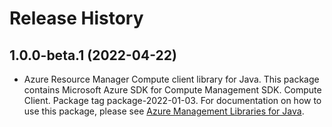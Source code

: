 # Release History

## 1.0.0-beta.1 (2022-04-22)

- Azure Resource Manager Compute client library for Java. This package contains Microsoft Azure SDK for Compute Management SDK. Compute Client. Package tag package-2022-01-03. For documentation on how to use this package, please see [Azure Management Libraries for Java](https://aka.ms/azsdk/java/mgmt).
